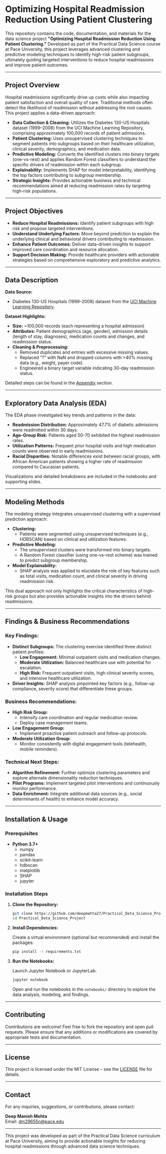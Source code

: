 # Optimizing Hospital Readmission Reduction Using Patient Clustering

This repository contains the code, documentation, and materials for the data science project **"Optimizing Hospital Readmission Reduction Using Patient Clustering."** Developed as part of the Practical Data Science course at Pace University, this project leverages advanced clustering and predictive modeling techniques to identify high-risk patient subgroups, ultimately guiding targeted interventions to reduce hospital readmissions and improve patient outcomes.

---

## Project Overview

Hospital readmissions significantly drive up costs while also impacting patient satisfaction and overall quality of care. Traditional methods often detect the likelihood of readmission without addressing the root causes. This project applies a data-driven approach:
- **Data Collection & Cleaning:** Utilizes the Diabetes 130-US Hospitals dataset (1999–2008) from the UCI Machine Learning Repository, comprising approximately 100,000 records of patient admissions.
- **Patient Clustering:** Uses unsupervised clustering techniques to segment patients into subgroups based on their healthcare utilization, clinical severity, demographics, and medication data.
- **Predictive Modeling:** Converts the identified clusters into binary targets (one-vs-rest) and applies Random Forest classifiers to understand the specific drivers of readmission within each subgroup.
- **Explainability:** Implements SHAP for model interpretability, identifying the top factors contributing to subgroup membership.
- **Strategic Insights:** Provides actionable business and technical recommendations aimed at reducing readmission rates by targeting high-risk populations.

---

## Project Objectives

- **Reduce Hospital Readmissions:** Identify patient subgroups with high risk and propose targeted interventions.
- **Understand Underlying Factors:** Move beyond prediction to explain the underlying clinical and behavioral drivers contributing to readmission.
- **Enhance Patient Outcomes:** Deliver data-driven insights to support improved care coordination and resource allocation.
- **Support Decision Making:** Provide healthcare providers with actionable strategies based on comprehensive exploratory and predictive analytics.

---

## Data Description

**Data Source:**  
- Diabetes 130-US Hospitals (1999–2008) dataset from the [UCI Machine Learning Repository](https://archive.ics.uci.edu/dataset/296/diabetes+130-us+hospitals+for+years+1999-2008).

**Dataset Highlights:**
- **Size:** ~100,000 records (each representing a hospital admission)
- **Attributes:** Patient demographics (age, gender), admission details (length of stay, diagnoses), medication counts and changes, and readmission status.
- **Cleaning & Preprocessing:**  
  - Removed duplicates and entries with excessive missing values.
  - Replaced “?” with NaN and dropped columns with >40% missing data (e.g., weight, payer code).
  - Engineered a binary target variable indicating 30-day readmission status.

Detailed steps can be found in the [Appendix](#appendix) section.

---

## Exploratory Data Analysis (EDA)

The EDA phase investigated key trends and patterns in the data:
- **Readmission Distribution:** Approximately 47.7% of diabetic admissions were readmitted within 30 days.
- **Age-Group Risk:** Patients aged 50-70 exhibited the highest readmission rates.
- **Utilization Patterns:** Frequent prior hospital visits and high medication counts were observed in early readmissions.
- **Racial Disparities:** Notable differences exist between racial groups, with African American patients showing a higher rate of readmission compared to Caucasian patients.

Visualizations and detailed breakdowns are included in the notebooks and supporting slides.

---

## Modeling Methods

The modeling strategy integrates unsupervised clustering with a supervised prediction approach:
- **Clustering:**  
  - Patients were segmented using unsupervised techniques (e.g., HDBSCAN) based on clinical and utilization features.
- **Predictive Modeling:**  
  - The unsupervised clusters were transformed into binary targets.
  - A Random Forest classifier (using one-vs-rest scheme) was trained to predict subgroup membership.
- **Model Explainability:**  
  - SHAP analysis was applied to elucidate the role of key features such as total visits, medication count, and clinical severity in driving readmission risk.

This dual approach not only highlights the critical characteristics of high-risk groups but also provides actionable insights into the drivers behind readmissions.

---

## Findings & Business Recommendations

### Key Findings:
- **Distinct Subgroups:** The clustering exercise identified three distinct patient profiles:
  - **Low Engagement:** Minimal outpatient visits and medication changes.
  - **Moderate Utilization:** Balanced healthcare use with potential for escalation.
  - **High Risk:** Frequent outpatient visits, high clinical severity scores, and intensive healthcare utilization.
- **Driver Insights:** SHAP analysis pinpointed key factors (e.g., follow-up compliance, severity score) that differentiate these groups.

### Business Recommendations:
- **High Risk Group:**  
  - Intensify care coordination and regular medication review.
  - Deploy case management teams.
- **Low Engagement Group:**  
  - Implement proactive patient outreach and follow-up protocols.
- **Moderate Utilization Group:**  
  - Monitor consistently with digital engagement tools (telehealth, mobile reminders).

### Technical Next Steps:
- **Algorithm Refinement:** Further optimize clustering parameters and explore alternate dimensionality reduction techniques.
- **Pilot Programs:** Implement targeted pilot interventions and continuously monitor performance.
- **Data Enrichment:** Integrate additional data sources (e.g., social determinants of health) to enhance model accuracy.

---

## Installation & Usage

### Prerequisites

- **Python 3.7+**  
  - numpy
  - pandas
  - scikit-learn
  - hdbscan
  - matplotlib
  - SHAP
  - jupyter

### Installation Steps

1. **Clone the Repository:**

   ```bash
   git clone https://github.com/deepmehta27/Practical_Data_Science_Project.git
   cd Practical_Data_Science_Project
   ```

2. **Install Dependencies:**

   Create a virtual environment (optional but recommended) and install the packages:

   ```bash
   pip install -r requirements.txt
   ```

3. **Run the Notebooks:**

   Launch Jupyter Notebook or JupyterLab:

   ```bash
   jupyter notebook
   ```

   Open and run the notebooks in the `notebooks/` directory to explore the data analysis, modeling, and findings.

---

## Contributing

Contributions are welcome! Feel free to fork the repository and open pull requests. Please ensure that any additions or modifications are covered by appropriate tests and documentation.

---

## License

This project is licensed under the MIT License – see the [LICENSE](LICENSE) file for details.

---

## Contact

For any inquiries, suggestions, or contributions, please contact:

**Deep Manish Mehta**  
Email: [dm29655n@pace.edu](mailto:dm29655n@pace.edu)

---

This project was developed as part of the Practical Data Science curriculum at Pace University, aiming to provide actionable insights for reducing hospital readmissions through advanced data science techniques.

